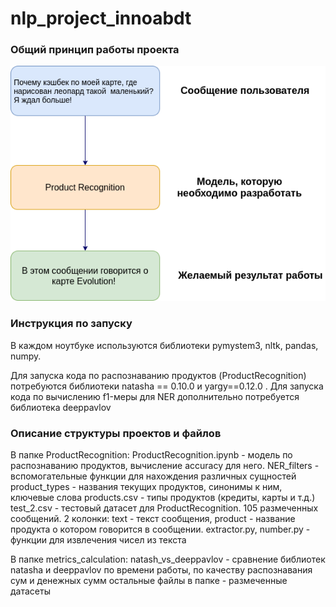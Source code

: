 # nlp_project_innoabdt
### Общий принцип работы проекта
![alt text](https://github.com/DmitriyVahrushev/nlp_project_innoabdt/blob/master/materails/scheme_1.png "Logo Title Text 1")

### Инструкция по запуску
В каждом ноутбуке используются библиотеки pymystem3, nltk, pandas, numpy.

Для запуска кода по распознаванию продуктов (ProductRecognition) потребуются библиотеки natasha == 0.10.0 и yargy==0.12.0 . 
Для запуска кода по вычислению f1-меры для NER дополнительно потребуется библиотека deeppavlov 

### Описание структуры проектов и файлов
В папке ProductRecognition:
ProductRecognition.ipynb - модель по распознаванию продуктов, вычисление accuracy для него. 
NER_filters -  вспомогательные функции для нахождения различных сущностей
product_types - названия текущих продуктов, синонимы к ним, ключевые слова
products.csv - типы продуктов (кредиты, карты и т.д.)
test_2.csv - тестовый датасет для ProductRecognition. 105 размеченных сообщений. 2 колонки: text - текст сообщения, product - название продукта о котором говорится в сообщении. 
extractor.py, number.py - функции для извлечения чисел из текста

В папке metrics_calculation:
natash_vs_deeppavlov -  сравнение библиотек natasha и deeppavlov по времени работы, по качеству распознавания сум и денежных сумм
остальные файлы в папке - размеченные датасеты 
